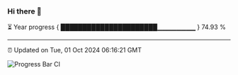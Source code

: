 ### Hi there 👋

⏳ Year progress { ██████████████████████▁▁▁▁▁▁▁▁ } 74.93 %

---

⏰ Updated on Tue, 01 Oct 2024 06:16:21 GMT

![Progress Bar CI](https://github.com/code-lakshay/GitHub-Actions-Demo/workflows/Progress%20Bar%20CI/badge.svg)
